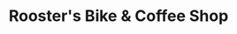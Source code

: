 ---
title: "Rooster's Bike & Coffee Shop"
url: /college-station/roosters-bike-and-coffee-shop/
shop: bicycle
---